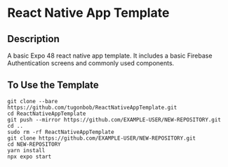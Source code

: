 # React Native App Template

## Description

A basic Expo 48 react native app template. It includes a basic Firebase Authentication screens and commonly used components.

## To Use the Template

```
git clone --bare https://github.com/tugonbob/ReactNativeAppTemplate.git
cd ReactNativeAppTemplate
git push --mirror https://github.com/EXAMPLE-USER/NEW-REPOSITORY.git
cd ..
sudo rm -rf ReactNativeAppTemplate
git clone https://github.com/EXAMPLE-USER/NEW-REPOSITORY.git
cd NEW-REPOSITORY
yarn install
npx expo start
```
